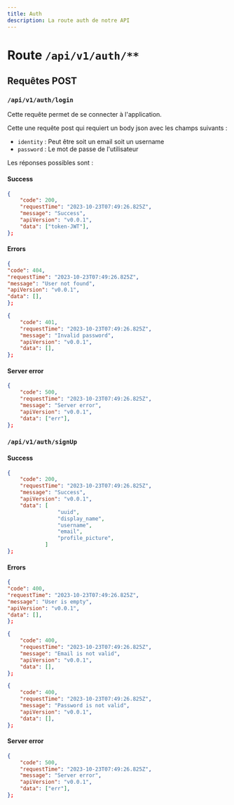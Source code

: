 ```yaml
---
title: Auth
description: La route auth de notre API
---
```


# Route `/api/v1/auth/**`

## Requêtes POST

### `/api/v1/auth/login`

Cette requête permet de se connecter à l'application.

Cette une requête post qui requiert un body json avec les champs suivants :

- `identity` : Peut être soit un email soit un username
- `password` : Le mot de passe de l'utilisateur

Les réponses possibles sont :

#### Success

```json
{
    "code": 200,
    "requestTime": "2023-10-23T07:49:26.825Z",
    "message": "Success",
    "apiVersion": "v0.0.1",
    "data": ["token-JWT"],
};
```

#### Errors

```json
{
"code": 404,
"requestTime": "2023-10-23T07:49:26.825Z",
"message": "User not found",
"apiVersion": "v0.0.1",
"data": [],
};
```

```json
{
    "code": 401,
    "requestTime": "2023-10-23T07:49:26.825Z",
    "message": "Invalid password",
    "apiVersion": "v0.0.1",
    "data": [],
};
```

#### Server error

```json
{
    "code": 500,
    "requestTime": "2023-10-23T07:49:26.825Z",
    "message": "Server error",
    "apiVersion": "v0.0.1",
    "data": ["err"],
};
```

### `/api/v1/auth/signUp`

#### Success

```json
{
    "code": 200,
    "requestTime": "2023-10-23T07:49:26.825Z",
    "message": "Success",
    "apiVersion": "v0.0.1",
    "data": [
				"uuid",
				"display_name",
				"username",
				"email",
				"profile_picture",
			]
};
```

#### Errors

```json
{
"code": 400,
"requestTime": "2023-10-23T07:49:26.825Z",
"message": "User is empty",
"apiVersion": "v0.0.1",
"data": [],
};
```

```json
{
    "code": 400,
    "requestTime": "2023-10-23T07:49:26.825Z",
    "message": "Email is not valid",
    "apiVersion": "v0.0.1",
    "data": [],
};
```

```json
{
    "code": 400,
    "requestTime": "2023-10-23T07:49:26.825Z",
    "message": "Password is not valid",
    "apiVersion": "v0.0.1",
    "data": [],
};
```

#### Server error

```json
{
    "code": 500,
    "requestTime": "2023-10-23T07:49:26.825Z",
    "message": "Server error",
    "apiVersion": "v0.0.1",
    "data": ["err"],
};
```
